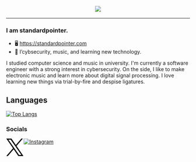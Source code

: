 <div id="header" align="center">
  <img src="https://avatars.githubusercontent.com/u/76852249?v=4" width="100"/>
</div>

---

### I am standardpointer.

- 🖥️ https://standardpointer.com
- 🔭 I’cybsecurity, music, and learning new technology. 

I studied computer science and music in university. I'm currently a software engineer with a strong interest in cybersecurity. On the side, I like to make electronic music and learn more about digital signal processing. I love learning new things via trial-by-fire and despise ligatures.

## Languages
[![Top Langs](https://github-readme-stats.vercel.app/api/top-langs/?username=standardpointer&show_icons=true&theme=react&card_width=475)](https://github.com/stdrobot/github-readme-stats)

### Socials
<div style="display: flex">
<a href="https://twitter.com/standardpointer"><img src="https://github.com/devicons/devicon/blob/master/icons/twitter/twitter-original.svg" width="48" height="48" alt="Twitter" /></a>
<a href="https://instagram.com/standardpointer"><img src="https://upload.wikimedia.org/wikipedia/commons/9/95/Instagram_logo_2022.svg" width="48" height="48" alt="Instagram" /></a>
</div>
